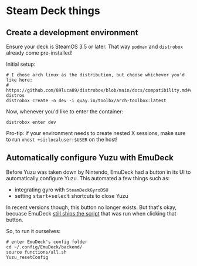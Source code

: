 # Steam Deck things

## Create a development environment

Ensure your deck is SteamOS 3.5 or later. That way `podman` and `distrobox` already come pre-installed!

Initial setup:

```bash, title="deck"
# I chose arch linux as the distribution, but choose whichever you'd like here:
# https://github.com/89luca89/distrobox/blob/main/docs/compatibility.md#containers-distros
distrobox create -n dev -i quay.io/toolbx/arch-toolbox:latest
```

Now, whenever you'd like to enter the container:

```bash, title="deck"
distrobox enter dev
```

Pro-tip: if your environment needs to create nested X sessions, make sure to run `xhost +si:localuser:$USER` on the host!

## Automatically configure Yuzu with EmuDeck

Before Yuzu was taken down by Nintendo, EmuDeck had a button in its UI to automatically configure Yuzu. This automated a few things such as:

* integrating gyro with `SteamDeckGyroDSU`
* setting <kbd>start+select</kbd> shortcuts to close Yuzu

In recent versions though, this button no longer exists. But that's okay, becuase EmuDeck [still ships the script](https://github.com/dragoonDorise/EmuDeck/blob/b834e149c5f33ef64e30d47dacab97a047398fbc/functions/EmuScripts/emuDeckYuzu.sh) that was run when clicking that button.

So, to run it ourselves:

```bash, title="deck"
# enter EmuDeck's config folder
cd ~/.config/EmuDeck/backend/
source functions/all.sh
Yuzu_resetConfig
```
